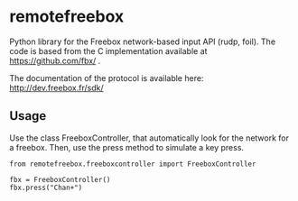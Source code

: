 remotefreebox
=============

Python library for the Freebox network-based input API (rudp, foil). The code is based from the C implementation available at https://github.com/fbx/ .

The documentation of the protocol is available here: http://dev.freebox.fr/sdk/

## Usage

Use the class FreeboxController, that automatically look for the network for a freebox.
Then, use the press method to simulate a key press.

    from remotefreebox.freeboxcontroller import FreeboxController

    fbx = FreeboxController()
    fbx.press("Chan+")
